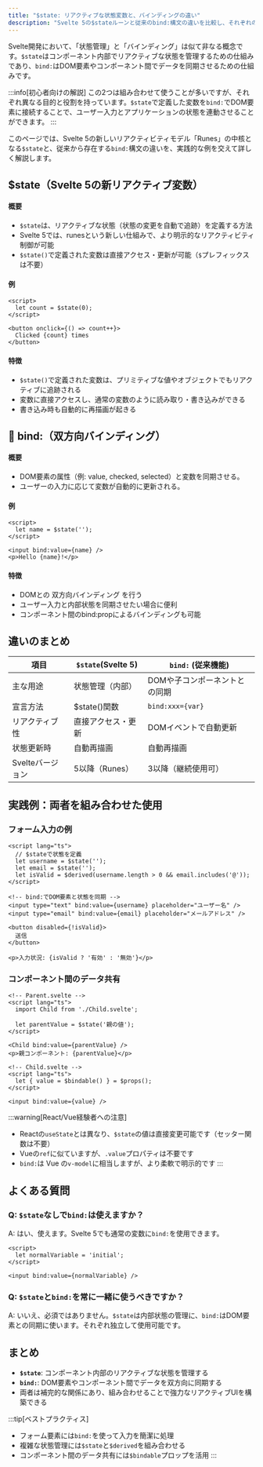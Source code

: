 ```yaml
---
title: "$state: リアクティブな状態変数と、バインディングの違い"
description: "Svelte 5の$stateルーンと従来のbind:構文の違いを比較し、それぞれの使い方や特徴を解説"
---
```



Svelte開発において、「状態管理」と「バインディング」は似て非なる概念です。`$state`はコンポーネント内部でリアクティブな状態を管理するための仕組みであり、`bind:`はDOM要素やコンポーネント間でデータを同期させるための仕組みです。

:::info[初心者向けの解説]
この2つは組み合わせて使うことが多いですが、それぞれ異なる目的と役割を持っています。`$state`で定義した変数を`bind:`でDOM要素に接続することで、ユーザー入力とアプリケーションの状態を連動させることができます。
:::

このページでは、Svelte 5の新しいリアクティビティモデル「Runes」の中核となる`$state`と、従来から存在する`bind:`構文の違いを、実践的な例を交えて詳しく解説します。

## $state（Svelte 5の新リアクティブ変数）

#### 概要

- `$state`は、リアクティブな状態（状態の変更を自動で追跡）を定義する方法
- Svelte 5では、runesという新しい仕組みで、より明示的なリアクティビティ制御が可能
- `$state()`で定義された変数は直接アクセス・更新が可能（`$`プレフィックスは不要）

#### 例

```svelte ln live
<script>
  let count = $state(0);
</script>

<button onclick={() => count++}>
  Clicked {count} times
</button>
```

#### 特徴
- `$state()`で定義された変数は、プリミティブな値やオブジェクトでもリアクティブに追跡される
- 変数に直接アクセスし、通常の変数のように読み取り・書き込みができる
- 書き込み時も自動的に再描画が起きる

## 🔗 bind:（双方向バインディング）

#### 概要
- DOM要素の属性（例: value, checked, selected）と変数を同期させる。
- ユーザーの入力に応じて変数が自動的に更新される。

#### 例

```svelte
<script>
  let name = $state('');
</script>

<input bind:value={name} />
<p>Hello {name}!</p>
```

#### 特徴
- DOMとの 双方向バインディング を行う
- ユーザー入力と内部状態を同期させたい場合に便利
- コンポーネント間のbind:propによるバインディングも可能

## 違いのまとめ

|項目|`$state`(Svelte 5)|`bind:` (従来機能)|
|---|---|---|
|主な用途|状態管理（内部）|DOMや子コンポーネントとの同期|
|宣言方法|$state()関数|`bind:xxx={var}`|
|リアクティブ性|直接アクセス・更新|DOMイベントで自動更新|
|状態更新時|自動再描画|自動再描画|
|Svelteバージョン|5以降（Runes）|3以降（継続使用可）|

## 実践例：両者を組み合わせた使用

### フォーム入力の例

```svelte
<script lang="ts">
  // $stateで状態を定義
  let username = $state('');
  let email = $state('');
  let isValid = $derived(username.length > 0 && email.includes('@'));
</script>

<!-- bind:でDOM要素と状態を同期 -->
<input type="text" bind:value={username} placeholder="ユーザー名" />
<input type="email" bind:value={email} placeholder="メールアドレス" />

<button disabled={!isValid}>
  送信
</button>

<p>入力状況: {isValid ? '有効' : '無効'}</p>
```

### コンポーネント間のデータ共有

```svelte
<!-- Parent.svelte -->
<script lang="ts">
  import Child from './Child.svelte';
  
  let parentValue = $state('親の値');
</script>

<Child bind:value={parentValue} />
<p>親コンポーネント: {parentValue}</p>

<!-- Child.svelte -->
<script lang="ts">
  let { value = $bindable() } = $props();
</script>

<input bind:value={value} />
```

:::warning[React/Vue経験者への注意]
- Reactの`useState`とは異なり、`$state`の値は直接変更可能です（セッター関数は不要）
- Vueの`ref`に似ていますが、`.value`プロパティは不要です
- `bind:`は Vue の`v-model`に相当しますが、より柔軟で明示的です
:::

## よくある質問

### Q: `$state`なしで`bind:`は使えますか？
A: はい、使えます。Svelte 5でも通常の変数に`bind:`を使用できます。

```svelte
<script>
  let normalVariable = 'initial';
</script>

<input bind:value={normalVariable} />
```

### Q: `$state`と`bind:`を常に一緒に使うべきですか？
A: いいえ、必須ではありません。`$state`は内部状態の管理に、`bind:`はDOM要素との同期に使います。それぞれ独立して使用可能です。

## まとめ

- **`$state`**: コンポーネント内部のリアクティブな状態を管理する
- **`bind:`**: DOM要素やコンポーネント間でデータを双方向に同期する
- 両者は補完的な関係にあり、組み合わせることで強力なリアクティブUIを構築できる

:::tip[ベストプラクティス]
- フォーム要素には`bind:`を使って入力を簡潔に処理
- 複雑な状態管理には`$state`と`$derived`を組み合わせる
- コンポーネント間のデータ共有には`$bindable`プロップを活用
:::